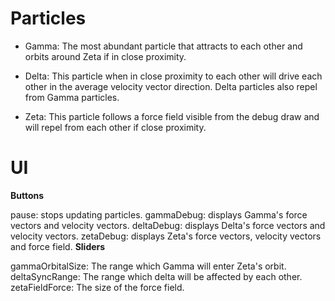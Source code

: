 # Particles
* Gamma: The most abundant particle that attracts to each other and orbits around Zeta if in close proximity.

* Delta: This particle when in close proximity to each other will drive each other in the average velocity vector direction. Delta particles also repel from Gamma particles.

* Zeta: This particle follows a force field visible from the debug draw and will repel from each other if close proximity.

# UI
**Buttons**

pause: stops updating particles.
gammaDebug: displays Gamma's force vectors and velocity vectors.
deltaDebug: displays Delta's force vectors and velocity vectors.
zetaDebug: displays Zeta's force vectors, velocity vectors and force field.
**Sliders**

gammaOrbitalSize: The range which Gamma will enter Zeta's orbit.
deltaSyncRange: The range which delta will be affected by each other.
zetaFieldForce: The size of the force field.
